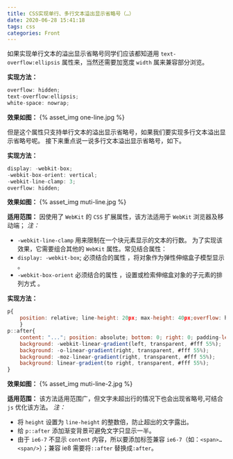 ```yaml
---
title: CSS实现单行、多行文本溢出显示省略号（…）
date: 2020-06-28 15:41:18
tags: css
categories: Front
---
```


如果实现单行文本的溢出显示省略号同学们应该都知道用 `text-overflow:ellipsis` 属性来，当然还需要加宽度 `width` 属来兼容部分浏览。

**实现方法：**

```javascript
overflow: hidden;
text-overflow:ellipsis;
white-space: nowrap;
```

**效果如图：**
{% asset_img one-line.jpg %}

但是这个属性只支持单行文本的溢出显示省略号，如果我们要实现多行文本溢出显示省略号呢。
接下来重点说一说多行文本溢出显示省略号，如下。

**实现方法：**

```javascript
display: -webkit-box;
-webkit-box-orient: vertical;
-webkit-line-clamp: 3;
overflow: hidden;
```

**效果如图：**
{% asset_img muti-line.jpg %}

**适用范围：**
因使用了 `WebKit` 的 `CSS` 扩展属性，该方法适用于 `WebKit` 浏览器及移动端；
_注：_

- `-webkit-line-clamp` 用来限制在一个块元素显示的文本的行数。 为了实现该效果，它需要组合其他的 `WebKit` 属性。常见结合属性：
- `display: -webkit-box`; 必须结合的属性 ，将对象作为弹性伸缩盒子模型显示 。
- `-webkit-box-orient` 必须结合的属性 ，设置或检索伸缩盒对象的子元素的排列方式 。

**实现方法：**

```javascript
p{
	position: relative; line-height: 20px; max-height: 40px;overflow: hidden;
	}
p::after{
	content: "..."; position: absolute; bottom: 0; right: 0; padding-left: 40px;
	background: -webkit-linear-gradient(left, transparent, #fff 55%);
	background: -o-linear-gradient(right, transparent, #fff 55%);
	background: -moz-linear-gradient(right, transparent, #fff 55%);
	background: linear-gradient(to right, transparent, #fff 55%);
}
```

**效果如图：**
{% asset_img muti-line-2.jpg %}

**适用范围：**
该方法适用范围广，但文字未超出行的情况下也会出现省略号,可结合 `js` 优化该方法。
_注：_

- 将 `height` 设置为 `line-height` 的整数倍，防止超出的文字露出。
- 给 `p::after` 添加渐变背景可避免文字只显示一半。
- 由于 `ie6-7` 不显示 `content` 内容，所以要添加标签兼容 `ie6-7`（如：`<span>…<span/>`）；兼容 ie8 需要将`::after` 替换成`:after`。
